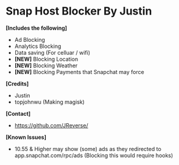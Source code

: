 # Snap Host Blocker By Justin

**[Includes the following]**
+ Ad Blocking
+ Analytics Blocking
+ Data saving (For celluar / wifi)
+ **[NEW]** Blocking Location
+ **[NEW]** Blocking Weather
+ **[NEW]** Blocking Payments that Snapchat may force

**[Credits]**
+ Justin
+ topjohnwu (Making magisk)

**[Contact]**
+ https://github.com/JReverse/

**[Known Issues]**
+ 10.55 & Higher may show (some) ads as they redirected to app.snapchat.com/rpc/ads (Blocking this would require hooks)
